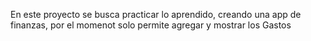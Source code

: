 En este proyecto se busca practicar lo aprendido, creando una app de finanzas, por el momenot solo permite agregar y mostrar los Gastos 

